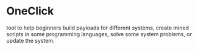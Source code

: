 # OneClick

tool to help beginners build payloads for different systems, create mined scripts in some programming languages, solve some system problems, or update the system. 
